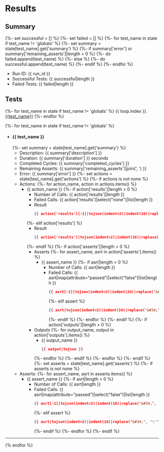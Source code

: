 # Results

## Summary
{%- set successful = [] %}
{%- set failed = [] %}
{%- for test_name in state if test_name != 'globals' %}
    {%- set summary = state[test_name].get('summary') %}
    {%- if summary['error'] or summary['remaining_asserts']|length > 0 %}
        {%- do failed.append(test_name) %}
    {%- else %}
        {%- do successful.append(test_name) %}
    {%- endif %}
{%- endfor %}

* Run ID: {{ run_id }}
* Successful Tests: {{ successful|length }}
* Failed Tests: {{ failed|length }}

## Tests

{%- for test_name in state if test_name != 'globals' %}
{{ loop.index }}. [{{test_name}}](#{{test_name}})
{%- endfor %}

{%- for test_name in state if test_name != 'globals' %}
* #### {{ test_name }}
    {%- set summary = state[test_name].get('summary') %}
    - Description: {{ summary['description'] }}
    - Duration: {{ summary['duration'] }} seconds
    - Completed Cycles: {{ summary['completed_cycles'] }}
    - Remaining Asserts: {{ summary['remaining_asserts']|join(', ') }}
    - Error: {{ summary['error'] }}
    {%- set actions = state[test_name].get('actions') %}
    {%- if actions is not none %}
    - Actions:
        {%- for action_name, action in actions.items() %}
        * {{ action_name }}
            {%- if action['results']|length > 0 %}
            - Number of Calls: {{ action['results']|length }}
            - Failed Calls: {{ action['results']|select("none")|list|length }}
            - Result
                ```json
                {{ action['results'][-1]|tojson(indent=2)|indent(16)|replace("&#34;", "\"") }}
                ```
            {%- elif action['results'] %}
            - Result
                ```json
                {{ action['results']|tojson(indent=2)|indent(16)|replace("&#34;", "\"") }}
                ```
            {%- endif %}
            {%- if action['asserts']|length > 0 %}
            - Asserts
                {%- for assert_name, asrt in action['asserts'].items() %}
                * {{ assert_name }}
                        {%- if asrt|length > 0 %}
                    - Number of Calls: {{ asrt|length }}
                    - Failed Calls: {{ asrt|map(attribute="passed")|select("false")|list|length }}
                        ```json
                        {{ asrt[-1]|tojson(indent=2)|indent(24)|replace("&#34;", "\"") }}
                        ```
                        {%- elif assert %}
                        ```json
                        {{ asrt|tojson(indent=2)|indent(24)|replace("&#34;", "\"") }}
                        ```
                        {%- endif %}
                {%- endfor %}
            {%- endif %}
            {%- if action['outputs']|length > 0 %}
            - Outputs
                {%- for output_name, output in action['outputs'].items() %}
                * {{ output_name }}
                    ```json
                    {{ output|tojson }}
                    ```
                {%- endfor %}
            {%- endif %}
        {%- endfor %}
    {%- endif %}
    {%- set asserts = state[test_name].get('asserts') %}
    {%- if asserts is not none %}
    - Asserts:
        {%- for assert_name, asrt in asserts.items() %}
        * {{ assert_name }}
                {%- if asrt|length > 0 %}
            - Number of Calls: {{ asrt|length }}
            - Failed Calls: {{ asrt|map(attribute="passed")|select("false")|list|length }}
                ```json
                {{ asrt[-1]|tojson(indent=2)|indent(16)|replace("&#34;", "\"") }}
                ```
                {%- elif assert %}
                ```json
                {{ asrt|tojson(indent=2)|indent(16)|replace("&#34;", "\"") }}
                ```
                {%- endif %}
        {%- endfor %}
    {%- endif %}
---
{% endfor %}
